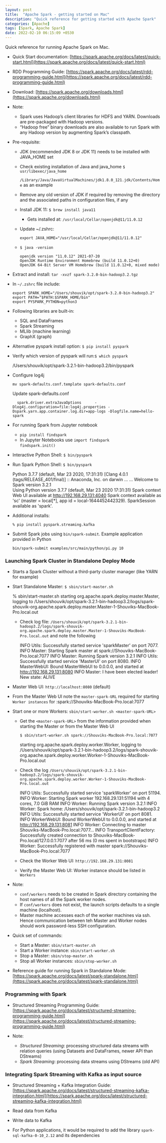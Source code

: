 ```yaml
---
layout: post
title:  "Apache Spark - getting started on Mac"
description: "Quick reference for getting started with Apache Spark" 
categories: [Apache]
tags: [Spark, Apache Spark]
date: 2022-02-10 06:15:09 +0530
---
```


Quick reference for running Apache Spark on Mac.

* Quick Start documentation: [https://spark.apache.org/docs/latest/quick-start.html](https://spark.apache.org/docs/latest/quick-start.html)
* RDD Programming Guide: [https://spark.apache.org/docs/latest/rdd-programming-guide.html](https://spark.apache.org/docs/latest/rdd-programming-guide.html)

* Download: [https://spark.apache.org/downloads.html](https://spark.apache.org/downloads.html)
* Note:
  - Spark uses Hadoop’s client libraries for HDFS and YARN. Downloads are pre-packaged with Hadoop versions. 
  - “Hadoop free” binary downloads are also available to run Spark with any Hadoop version by augmenting Spark’s classpath.

* Pre-requisite:
  - JDK (recommended JDK 8 or JDK 11) needs to be installed with JAVA_HOME set
  - Check existing installation of Java and java_home `$ usr/libexec/java_home`

      `/Library/Java/JavaVirtualMachines/jdk1.8.0_121.jdk/Contents/Home` as an example

  - Remove any old version of JDK if required by removing the directory and the associated paths in configuration files, if any
  - Install JDK 11: `$ brew install java11`
    - Gets installed at: `/usr/local/Cellar/openjdk@11/11.0.12`
  - Update ~/.zshrc:

      `export JAVA_HOME="/usr/local/Cellar/openjdk@11/11.0.12"`  

  - `$ java -version`

        openjdk version "11.0.12" 2021-07-20  
        OpenJDK Runtime Environment Homebrew (build 11.0.12+0)  
        OpenJDK 64-Bit Server VM Homebrew (build 11.0.12+0, mixed mode)

* Extract and install: `tar -xvzf spark-3.2.0-bin-hadoop3.2.tgz`
* In `~/.zshrc` file include:

    `export SPARK_HOME="/Users/shouvik/opt/spark-3.2.0-bin-hadoop3.2"`  
    `export PATH="$PATH:$SPARK_HOME/bin"`  
    `export PYSPARK_PYTHON=python3`

* Following libraries are built-in: 
    - SQL and DataFrames
    - Spark Streaming
    - MLlib (machine learning)
    - GraphX (graph)

* Alternative pyspark install option: `$ pip install pyspark`

* Verify which version of pyspark will run:`$ which pyspark`

  /Users/shouvik/opt/spark-3.2.1-bin-hadoop3.2/bin/pyspark

* Configure log4j

    `mv spark-defaults.conf.template spark-defaults.conf`

    Update spark-defaults.conf

        spark.driver.extraJavaOptions      -Dlog4j.configuration=file:log4j.properties -Dspark.yarn.app.container.log.dir=app-logs -Dlogfile.name=hello-spark

* For running Spark from Jupyter notebook
  - `pip install findspark`
  - In Jupyter Notebooks use
      `import findspark`  
      `findspark.init()`  

* Interactive Python Shell: `$ bin/pyspark`

* Run Spark Python Shell: `$ bin/pyspark`

  Python 3.7.7 (default, Mar 23 2020, 17:31:31) 
  [Clang 4.0.1 (tags/RELEASE_401/final)] :: Anaconda, Inc. on darwin
  ...
  ...
  Welcome to Spark version 3.2.1  
  Using Python version 3.7.7 (default, Mar 23 2020 17:31:31)
  Spark context Web UI available at http://192.168.29.131:4040
  Spark context available as 'sc' (master = local[*], app id = local-1644452442329).
  SparkSession available as 'spark'.
  >>> 

* Additional installs:

  `% pip install pyspark.streaming.kafka`

* Submit Spark jobs using `bin/spark-submit`. Example application provided in Python

  `bin/spark-submit examples/src/main/python/pi.py 10`

### Launching Spark Cluster in Standalone Deploy Mode

* Starts a Spark Cluster without a third-party cluster manager (like YARN for example)

* Start Standalone Master: `$ sbin/start-master.sh`

  % sbin/start-master.sh
  starting org.apache.spark.deploy.master.Master, logging to /Users/shouvik/opt/spark-3.2.1-bin-hadoop3.2/logs/spark-shouvik-org.apache.spark.deploy.master.Master-1-Shouviks-MacBook-Pro.local.out

  - Check log file: `/Users/shouvik/opt/spark-3.2.1-bin-hadoop3.2/logs/spark-shouvik-org.apache.spark.deploy.master.Master-1-Shouviks-MacBook-Pro.local.out` and note the following

    INFO Utils: Successfully started service 'sparkMaster' on port 7077.
    INFO Master: Starting Spark master at spark://Shouviks-MacBook-Pro.local:7077
    INFO Master: Running Spark version 3.2.1
    INFO Utils: Successfully started service 'MasterUI' on port 8080.
    INFO MasterWebUI: Bound MasterWebUI to 0.0.0.0, and started at http://192.168.29.131:8080
    INFO Master: I have been elected leader! New state: ALIVE

* Master Web UI: `http://localhost:8080` (default)

* From the Master Web UI note the `master-spark-URL` required for starting `Worker instances` for :spark://Shouviks-MacBook-Pro.local:7077

* Start one or more Workers: `sbin/start-worker.sh <master-spark-URL>`
  - Get the `<master-spark-URL>` from the information provided when starting the Master or from the Master Web UI

    `$ sbin/start-worker.sh spark://Shouviks-MacBook-Pro.local:7077`
      
      starting org.apache.spark.deploy.worker.Worker, logging to /Users/shouvik/opt/spark-3.2.1-bin-hadoop3.2/logs/spark-shouvik-org.apache.spark.deploy.worker.Worker-1-Shouviks-MacBook-Pro.local.out

  - Check the log `/Users/shouvik/opt/spark-3.2.1-bin-hadoop3.2/logs/spark-shouvik-org.apache.spark.deploy.worker.Worker-1-Shouviks-MacBook-Pro.local.out`

      INFO Utils: Successfully started service 'sparkWorker' on port 51194.
      INFO Worker: Starting Spark worker 192.168.29.131:51194 with 4 cores, 7.0 GiB RAM
      INFO Worker: Running Spark version 3.2.1
      INFO Worker: Spark home: /Users/shouvik/opt/spark-3.2.1-bin-hadoop3.2
      INFO Utils: Successfully started service 'WorkerUI' on port 8081.
      INFO WorkerWebUI: Bound WorkerWebUI to 0.0.0.0, and started at http://192.168.29.131:8081
      INFO Worker: Connecting to master Shouviks-MacBook-Pro.local:7077...
      INFO TransportClientFactory: Successfully created connection to Shouviks-MacBook-Pro.local/127.0.0.1:7077 after 56 ms (0 ms spent in bootstraps)
      INFO Worker: Successfully registered with master spark://Shouviks-MacBook-Pro.local:7077

  - Check the Worker Web UI: `http://192.168.29.131:8081`
  - Verify the Master Web UI: Worker instance should be listed in `Workers`

* Note:
  - `conf/workers` needs to be created in Spark directory containing the host names of all the Spark worker nodes.
  - If `conf/workers` does not exist, the launch scripts defaults to a single machine (localhost).
  - Master machine accesses each of the worker machines via ssh. Hence communication between teh Master and Worker nodes should work password-less SSH configuration.

* Quick set of commands:
  - Start a Master: `sbin/start-master.sh`
  - Start a Worker instance: `sbin/start-worker.sh`
  - Stop a Master: `sbin/stop-master.sh`
  - Stop all Worker instances: `sbin/stop-worker.sh`

* Reference guide for running Spark in Standalone Mode: [https://spark.apache.org/docs/latest/spark-standalone.html](https://spark.apache.org/docs/latest/spark-standalone.html)

### Programming with Spark

* Structured Streaming Programming Guide: [https://spark.apache.org/docs/latest/structured-streaming-programming-guide.html](https://spark.apache.org/docs/latest/structured-streaming-programming-guide.html)

* Note:

  - *Structured Streaming*: processing structured data streams with relation queries (using Datasets and DataFrames, newer API than DStreams)
  - *Spark Streaming*: processing data streams using DStreams (old API)

### Integrating Spark Streaming with Kafka as input source

* Structured Streaming + Kafka Integration Guide: [https://spark.apache.org/docs/latest/structured-streaming-kafka-integration.html](https://spark.apache.org/docs/latest/structured-streaming-kafka-integration.html)

* Read data from Kafka
* Write data to Kafka
* For Python applications, it would be required to add the library `spark-sql-kafka-0-10_2.12` and its dependencies






